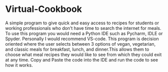 # Virtual-Cookbook
A simple program to give quick and easy access to recipes for students or working professionals who don’t have time to search the internet for meals.
To use this program you would need a Python IDE such as Pycharm, IDLE or Spyder. Personally I would recommend VS-code.
This program is decision oriented where the user selects between 3 options of vegan, vegetarian, and classic meals for breakfast, lunch, and dinner.This allows them to choose what meal recipes they would like to see from which they could exit at any time.
Copy and Paste the code into the IDE and run the code to see how it works.
